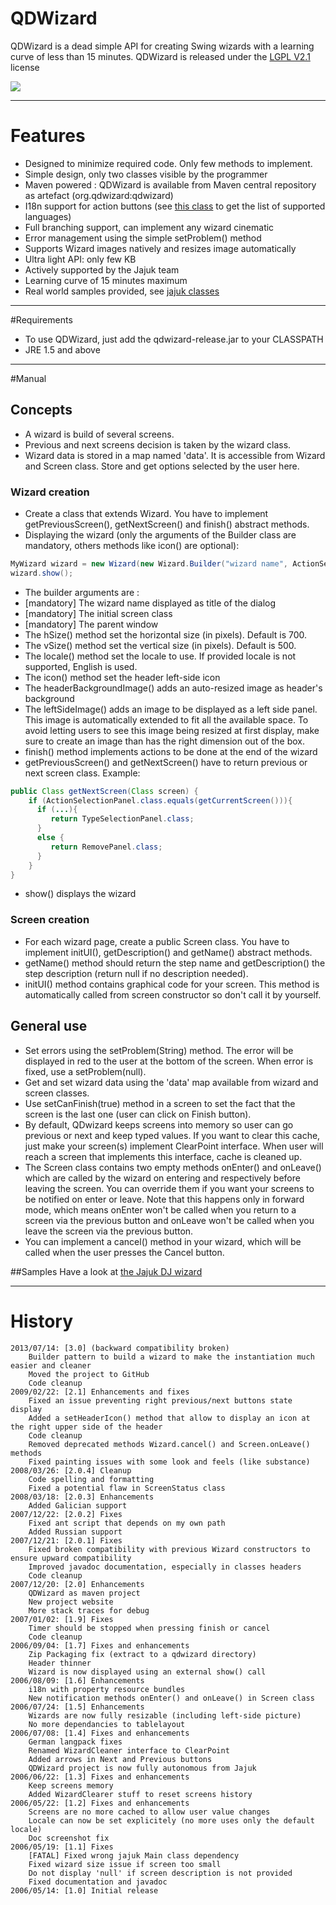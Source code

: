 # QDWizard
QDWizard is a dead simple API for creating Swing wizards with a learning curve of less than 15 minutes.
QDWizard is released under the [LGPL V2.1](http://www.gnu.org/licenses/lgpl-2.1.html) license

![](http://github.com/bflorat/qdwizard/blob/master/qdwizard.jpeg)

----
# Features
* Designed to minimize required code. Only few methods to implement.
* Simple design, only two classes visible by the programmer
* Maven powered : QDWizard is available from Maven central repository as artefact (org.qdwizard:qdwizard)
* I18n support for action buttons (see [this class](https://github.com/bflorat/qdwizard/blob/master/src/main/java/org/qdwizard/Langpack.java) to get the list of supported languages)
* Full branching support, can implement any wizard cinematic
* Error management using the simple setProblem() method
* Supports Wizard images natively and resizes image automatically
* Ultra light API: only few KB
* Actively supported by the Jajuk team
* Learning curve of 15 minutes maximum
* Real world samples provided, see [jajuk classes](http://gitorious.org/jajuk/jajuk/blobs/master/jajuk/src/main/java/org/jajuk/ui/wizard/DigitalDJWizard.java)

----

#Requirements
* To use QDWizard, just add the qdwizard-release.jar to your CLASSPATH
* JRE 1.5 and above

----

#Manual

## Concepts
* A wizard is build of several screens.
* Previous and next screens decision is taken by the wizard class.
* Wizard data is stored in a map named 'data'. It is accessible from Wizard and Screen class. Store and get options selected by the user here.

### Wizard creation

* Create a class that extends Wizard. You have to implement getPreviousScreen(), getNextScreen() and finish() abstract methods.
* Displaying the wizard (only the arguments of the Builder class are mandatory, others methods like icon() are optional):
````java
MyWizard wizard = new Wizard(new Wizard.Builder("wizard name", ActionSelectionPanel.class,window).hSize(600).vSize(500).locale(LocaleManager.getLocale()).icon(anIcon));
wizard.show();
````

* The builder arguments are : 
 * [mandatory] The wizard name displayed as title of the dialog
 * [mandatory] The initial screen class
 * [mandatory] The parent window
 * The hSize() method set the horizontal size (in pixels). Default is 700.
 * The vSize() method set the vertical size (in pixels). Default is 500.
 * The locale() method set the locale to use. If provided locale is not supported, English is used.
 * The icon() method set the header left-side icon
 * The headerBackgroundImage() adds an auto-resized image as header's background
 * The leftSideImage() adds an image to be displayed as a left side panel. This image is automatically extended to fit all the available space. To avoid letting users to see this image being resized at first display, make sure to create an image than has the right dimension out of the box.
* finish() method implements actions to be done at the end of the wizard
* getPreviousScreen() and getNextScreen() have to return previous or next screen class. Example:

````java
public Class getNextScreen(Class screen) {
	if (ActionSelectionPanel.class.equals(getCurrentScreen())){
	  if (...){
	     return TypeSelectionPanel.class;
	  }
	  else {
	     return RemovePanel.class;
	  }
	}
}
````
* show() displays the wizard

### Screen creation
* For each wizard page, create a public Screen class. You have to implement initUI(), getDescription() and getName() abstract methods.
* getName() method should return the step name and getDescription() the step description (return null if no description needed).
* initUI() method contains graphical code for your screen. This method is automatically called from screen constructor so don't call it by yourself.

## General use
* Set errors using the setProblem(String) method. The error will be displayed in red to the user at the bottom of the screen. When error is fixed, use a setProblem(null).
* Get and set wizard data using the 'data' map available from wizard and screen classes.
* Use setCanFinish(true) method in a screen to set the fact that the screen is the last one (user can click on Finish button).
* By default, QDwizard keeps screens into memory so user can go previous or next and keep typed values. If you want to clear this cache, just make your screen(s) implement ClearPoint interface. When user will reach a screen that implements this interface, cache is cleaned up.
* The Screen class contains two empty methods onEnter() and onLeave() which are called by the wizard on entering and respectively before leaving the screen. You can override them if you want your screens to be notified on enter or leave. Note that this happens only in forward mode, which means onEnter won't be called when you return to a screen via the previous button and onLeave won't be called when you leave the screen via the previous button.
* You can implement a cancel() method in your wizard, which will be called when the user presses the Cancel button.

##Samples
Have a look at [the Jajuk DJ wizard](http://gitorious.org/jajuk/jajuk/blobs/master/jajuk/src/main/java/org/jajuk/ui/wizard/DigitalDJWizard.java)

-------
# History
    2013/07/14: [3.0] (backward compatibility broken) 
        Builder pattern to build a wizard to make the instantiation much easier and cleaner
        Moved the project to GitHub
        Code cleanup
    2009/02/22: [2.1] Enhancements and fixes
        Fixed an issue preventing right previous/next buttons state display
        Added a setHeaderIcon() method that allow to display an icon at the right upper side of the header
        Code cleanup
        Removed deprecated methods Wizard.cancel() and Screen.onLeave() methods
        Fixed painting issues with some look and feels (like substance) 
    2008/03/26: [2.0.4] Cleanup
        Code spelling and formatting
        Fixed a potential flaw in ScreenStatus class
    2008/03/18: [2.0.3] Enhancements
        Added Galician support
    2007/12/22: [2.0.2] Fixes
        Fixed ant script that depends on my own path
        Added Russian support
    2007/12/21: [2.0.1] Fixes
        Fixed broken compatibility with previous Wizard constructors to ensure upward compatibility
        Improved javadoc documentation, especially in classes headers
        Code cleanup
    2007/12/20: [2.0] Enhancements
        QDWizard as maven project
        New project website
        More stack traces for debug
    2007/01/02: [1.9] Fixes
        Timer should be stopped when pressing finish or cancel
        Code cleanup
    2006/09/04: [1.7] Fixes and enhancements
        Zip Packaging fix (extract to a qdwizard directory)
        Header thinner
        Wizard is now displayed using an external show() call
    2006/08/09: [1.6] Enhancements
        i18n with property resource bundles
        New notification methods onEnter() and onLeave() in Screen class
    2006/07/24: [1.5] Enhancements
        Wizards are now fully resizable (including left-side picture)
        No more dependancies to tablelayout
    2006/07/08: [1.4] Fixes and enhancements
        German langpack fixes
        Renamed WizardCleaner interface to ClearPoint
        Added arrows in Next and Previous buttons
        QDWizard project is now fully autonomous from Jajuk
    2006/06/22: [1.3] Fixes and enhancements
        Keep screens memory
        Added WizardClearer stuff to reset screens history
    2006/05/22: [1.2] Fixes and enhancements
        Screens are no more cached to allow user value changes
        Locale can now be set explicitely (no more uses only the default locale)
        Doc screenshot fix
    2006/05/19: [1.1] Fixes
        [FATAL] Fixed wrong jajuk Main class dependency
        Fixed wizard size issue if screen too small
        Do not display 'null' if screen description is not provided
        Fixed documentation and javadoc
    2006/05/14: [1.0] Initial release
